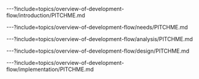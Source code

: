 ---?include=topics/overview-of-development-flow/introduction/PITCHME.md

---?include=topics/overview-of-development-flow/needs/PITCHME.md

---?include=topics/overview-of-development-flow/analysis/PITCHME.md

---?include=topics/overview-of-development-flow/design/PITCHME.md

---?include=topics/overview-of-development-flow/implementation/PITCHME.md
